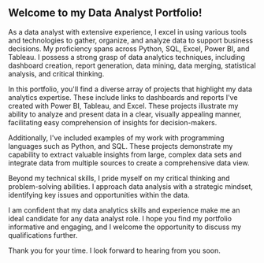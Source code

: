 ## Welcome to my Data Analyst Portfolio!

As a data analyst with extensive experience, I excel in using various tools and technologies to gather, organize, and analyze data to support business decisions. My proficiency spans across Python, SQL, Excel, Power BI, and Tableau. I possess a strong grasp of data analytics techniques, including dashboard creation, report generation, data mining, data merging, statistical analysis, and critical thinking.

In this portfolio, you'll find a diverse array of projects that highlight my data analytics expertise. These include links to dashboards and reports I've created with Power BI, Tableau, and Excel. These projects illustrate my ability to analyze and present data in a clear, visually appealing manner, facilitating easy comprehension of insights for decision-makers.

Additionally, I've included examples of my work with programming languages such as Python, and SQL. These projects demonstrate my capability to extract valuable insights from large, complex data sets and integrate data from multiple sources to create a comprehensive data view.

Beyond my technical skills, I pride myself on my critical thinking and problem-solving abilities. I approach data analysis with a strategic mindset, identifying key issues and opportunities within the data.

I am confident that my data analytics skills and experience make me an ideal candidate for any data analyst role. I hope you find my portfolio informative and engaging, and I welcome the opportunity to discuss my qualifications further.

Thank you for your time. I look forward to hearing from you soon.
